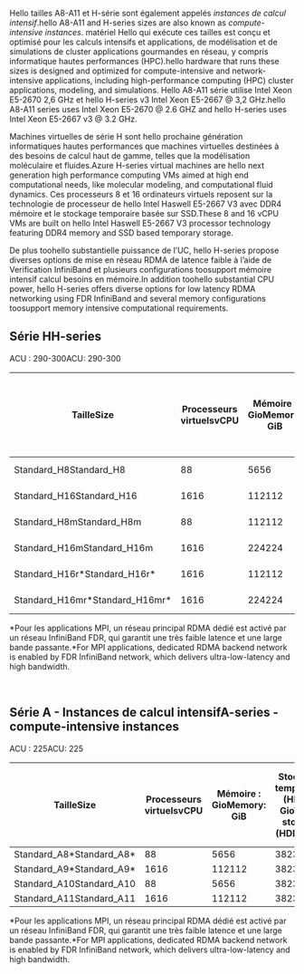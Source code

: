 <!-- A-series - compute-intensive instances, H-series -->

<span data-ttu-id="7030d-101">Hello tailles A8-A11 et H-série sont également appelés *instances de calcul intensif*.</span><span class="sxs-lookup"><span data-stu-id="7030d-101">hello A8-A11 and H-series sizes are also known as *compute-intensive instances*.</span></span> <span data-ttu-id="7030d-102">matériel Hello qui exécute ces tailles est conçu et optimisé pour les calculs intensifs et applications, de modélisation et de simulations de cluster applications gourmandes en réseau, y compris informatique hautes performances (HPC).</span><span class="sxs-lookup"><span data-stu-id="7030d-102">hello hardware that runs these sizes is designed and optimized for compute-intensive and network-intensive applications, including high-performance computing (HPC) cluster applications, modeling, and simulations.</span></span> <span data-ttu-id="7030d-103">Hello A8-A11 série utilise Intel Xeon E5-2670 2,6 GHz et hello H-series v3 Intel Xeon E5-2667 @ 3,2 GHz.</span><span class="sxs-lookup"><span data-stu-id="7030d-103">hello A8-A11 series uses Intel Xeon E5-2670 @ 2.6 GHZ and hello H-series uses Intel Xeon E5-2667 v3 @ 3.2 GHz.</span></span> 

<span data-ttu-id="7030d-104">Machines virtuelles de série H sont hello prochaine génération informatiques hautes performances que machines virtuelles destinées à des besoins de calcul haut de gamme, telles que la modélisation moléculaire et fluides.</span><span class="sxs-lookup"><span data-stu-id="7030d-104">Azure H-series virtual machines are hello next generation high performance computing VMs aimed at high end computational needs, like molecular modeling, and computational fluid dynamics.</span></span> <span data-ttu-id="7030d-105">Ces processeurs 8 et 16 ordinateurs virtuels reposent sur la technologie de processeur de hello Intel Haswell E5-2667 V3 avec DDR4 mémoire et le stockage temporaire basée sur SSD.</span><span class="sxs-lookup"><span data-stu-id="7030d-105">These 8 and 16 vCPU VMs are built on hello Intel Haswell E5-2667 V3 processor technology featuring DDR4 memory and SSD based temporary storage.</span></span> 

<span data-ttu-id="7030d-106">De plus toohello substantielle puissance de l’UC, hello H-series propose diverses options de mise en réseau RDMA de latence faible à l’aide de Verification InfiniBand et plusieurs configurations toosupport mémoire intensif calcul besoins en mémoire.</span><span class="sxs-lookup"><span data-stu-id="7030d-106">In addition toohello substantial CPU power, hello H-series offers diverse options for low latency RDMA networking using FDR InfiniBand and several memory configurations toosupport memory intensive computational requirements.</span></span>



## <a name="h-series"></a><span data-ttu-id="7030d-107">Série H</span><span class="sxs-lookup"><span data-stu-id="7030d-107">H-series</span></span>

<span data-ttu-id="7030d-108">ACU : 290-300</span><span class="sxs-lookup"><span data-stu-id="7030d-108">ACU: 290-300</span></span>

| <span data-ttu-id="7030d-109">Taille</span><span class="sxs-lookup"><span data-stu-id="7030d-109">Size</span></span> | <span data-ttu-id="7030d-110">Processeurs virtuels</span><span class="sxs-lookup"><span data-stu-id="7030d-110">vCPU</span></span> | <span data-ttu-id="7030d-111">Mémoire : Gio</span><span class="sxs-lookup"><span data-stu-id="7030d-111">Memory: GiB</span></span> | <span data-ttu-id="7030d-112">Stockage temporaire (SSD) en Gio</span><span class="sxs-lookup"><span data-stu-id="7030d-112">Temp storage (SSD) GiB</span></span> | <span data-ttu-id="7030d-113">Disques de données max.</span><span class="sxs-lookup"><span data-stu-id="7030d-113">Max data disks</span></span> | <span data-ttu-id="7030d-114">Débit de disque max : E/S par seconde</span><span class="sxs-lookup"><span data-stu-id="7030d-114">Max disk throughput: IOPS</span></span> | <span data-ttu-id="7030d-115">Nombre max de cartes réseau</span><span class="sxs-lookup"><span data-stu-id="7030d-115">Max NICs</span></span> |
| --- | --- | --- | --- | --- | --- | --- |
| <span data-ttu-id="7030d-116">Standard_H8</span><span class="sxs-lookup"><span data-stu-id="7030d-116">Standard_H8</span></span> |<span data-ttu-id="7030d-117">8</span><span class="sxs-lookup"><span data-stu-id="7030d-117">8</span></span> |<span data-ttu-id="7030d-118">56</span><span class="sxs-lookup"><span data-stu-id="7030d-118">56</span></span> |<span data-ttu-id="7030d-119">1 000</span><span class="sxs-lookup"><span data-stu-id="7030d-119">1000</span></span> |<span data-ttu-id="7030d-120">16</span><span class="sxs-lookup"><span data-stu-id="7030d-120">16</span></span> |<span data-ttu-id="7030d-121">16 x 500</span><span class="sxs-lookup"><span data-stu-id="7030d-121">16 x 500</span></span> |<span data-ttu-id="7030d-122">2</span><span class="sxs-lookup"><span data-stu-id="7030d-122">2</span></span>  |
| <span data-ttu-id="7030d-123">Standard_H16</span><span class="sxs-lookup"><span data-stu-id="7030d-123">Standard_H16</span></span> |<span data-ttu-id="7030d-124">16</span><span class="sxs-lookup"><span data-stu-id="7030d-124">16</span></span> |<span data-ttu-id="7030d-125">112</span><span class="sxs-lookup"><span data-stu-id="7030d-125">112</span></span> |<span data-ttu-id="7030d-126">2000</span><span class="sxs-lookup"><span data-stu-id="7030d-126">2000</span></span> |<span data-ttu-id="7030d-127">32</span><span class="sxs-lookup"><span data-stu-id="7030d-127">32</span></span> |<span data-ttu-id="7030d-128">32 x 500</span><span class="sxs-lookup"><span data-stu-id="7030d-128">32 x 500</span></span> |<span data-ttu-id="7030d-129">4</span><span class="sxs-lookup"><span data-stu-id="7030d-129">4</span></span> |
| <span data-ttu-id="7030d-130">Standard_H8m</span><span class="sxs-lookup"><span data-stu-id="7030d-130">Standard_H8m</span></span> |<span data-ttu-id="7030d-131">8</span><span class="sxs-lookup"><span data-stu-id="7030d-131">8</span></span> |<span data-ttu-id="7030d-132">112</span><span class="sxs-lookup"><span data-stu-id="7030d-132">112</span></span> |<span data-ttu-id="7030d-133">1 000</span><span class="sxs-lookup"><span data-stu-id="7030d-133">1000</span></span> |<span data-ttu-id="7030d-134">16</span><span class="sxs-lookup"><span data-stu-id="7030d-134">16</span></span> |<span data-ttu-id="7030d-135">16 x 500</span><span class="sxs-lookup"><span data-stu-id="7030d-135">16 x 500</span></span> |<span data-ttu-id="7030d-136">2</span><span class="sxs-lookup"><span data-stu-id="7030d-136">2</span></span>  |
| <span data-ttu-id="7030d-137">Standard_H16m</span><span class="sxs-lookup"><span data-stu-id="7030d-137">Standard_H16m</span></span> |<span data-ttu-id="7030d-138">16</span><span class="sxs-lookup"><span data-stu-id="7030d-138">16</span></span> |<span data-ttu-id="7030d-139">224</span><span class="sxs-lookup"><span data-stu-id="7030d-139">224</span></span> |<span data-ttu-id="7030d-140">2000</span><span class="sxs-lookup"><span data-stu-id="7030d-140">2000</span></span> |<span data-ttu-id="7030d-141">32</span><span class="sxs-lookup"><span data-stu-id="7030d-141">32</span></span> |<span data-ttu-id="7030d-142">32 x 500</span><span class="sxs-lookup"><span data-stu-id="7030d-142">32 x 500</span></span> |<span data-ttu-id="7030d-143">4</span><span class="sxs-lookup"><span data-stu-id="7030d-143">4</span></span>  |
| <span data-ttu-id="7030d-144">Standard_H16r*</span><span class="sxs-lookup"><span data-stu-id="7030d-144">Standard_H16r*</span></span> |<span data-ttu-id="7030d-145">16</span><span class="sxs-lookup"><span data-stu-id="7030d-145">16</span></span> |<span data-ttu-id="7030d-146">112</span><span class="sxs-lookup"><span data-stu-id="7030d-146">112</span></span> |<span data-ttu-id="7030d-147">2000</span><span class="sxs-lookup"><span data-stu-id="7030d-147">2000</span></span> |<span data-ttu-id="7030d-148">32</span><span class="sxs-lookup"><span data-stu-id="7030d-148">32</span></span> |<span data-ttu-id="7030d-149">32 x 500</span><span class="sxs-lookup"><span data-stu-id="7030d-149">32 x 500</span></span> |<span data-ttu-id="7030d-150">4</span><span class="sxs-lookup"><span data-stu-id="7030d-150">4</span></span>  |
| <span data-ttu-id="7030d-151">Standard_H16mr*</span><span class="sxs-lookup"><span data-stu-id="7030d-151">Standard_H16mr*</span></span> |<span data-ttu-id="7030d-152">16</span><span class="sxs-lookup"><span data-stu-id="7030d-152">16</span></span> |<span data-ttu-id="7030d-153">224</span><span class="sxs-lookup"><span data-stu-id="7030d-153">224</span></span> |<span data-ttu-id="7030d-154">2000</span><span class="sxs-lookup"><span data-stu-id="7030d-154">2000</span></span> |<span data-ttu-id="7030d-155">32</span><span class="sxs-lookup"><span data-stu-id="7030d-155">32</span></span> |<span data-ttu-id="7030d-156">32 x 500</span><span class="sxs-lookup"><span data-stu-id="7030d-156">32 x 500</span></span> |<span data-ttu-id="7030d-157">4</span><span class="sxs-lookup"><span data-stu-id="7030d-157">4</span></span> |

<span data-ttu-id="7030d-158">*Pour les applications MPI, un réseau principal RDMA dédié est activé par un réseau InfiniBand FDR, qui garantit une très faible latence et une large bande passante.</span><span class="sxs-lookup"><span data-stu-id="7030d-158">*For MPI applications, dedicated RDMA backend network is enabled by FDR InfiniBand network, which delivers ultra-low-latency and high bandwidth.</span></span>

<br>



## <a name="a-series---compute-intensive-instances"></a><span data-ttu-id="7030d-159">Série A - Instances de calcul intensif</span><span class="sxs-lookup"><span data-stu-id="7030d-159">A-series - compute-intensive instances</span></span>

<span data-ttu-id="7030d-160">ACU : 225</span><span class="sxs-lookup"><span data-stu-id="7030d-160">ACU: 225</span></span>

| <span data-ttu-id="7030d-161">Taille</span><span class="sxs-lookup"><span data-stu-id="7030d-161">Size</span></span> | <span data-ttu-id="7030d-162">Processeurs virtuels</span><span class="sxs-lookup"><span data-stu-id="7030d-162">vCPU</span></span> | <span data-ttu-id="7030d-163">Mémoire : Gio</span><span class="sxs-lookup"><span data-stu-id="7030d-163">Memory: GiB</span></span> | <span data-ttu-id="7030d-164">Stockage temporaire (HDD) : Gio</span><span class="sxs-lookup"><span data-stu-id="7030d-164">Temp storage (HDD): GiB</span></span> | <span data-ttu-id="7030d-165">Disques de données max.</span><span class="sxs-lookup"><span data-stu-id="7030d-165">Max data disks</span></span> | <span data-ttu-id="7030d-166">Débit de disque de données max : E/S par seconde</span><span class="sxs-lookup"><span data-stu-id="7030d-166">Max data disk throughput: IOPS</span></span> | <span data-ttu-id="7030d-167">Nombre max de cartes réseau</span><span class="sxs-lookup"><span data-stu-id="7030d-167">Max NICs</span></span>|
| --- | --- | --- | --- | --- | --- | --- |
| <span data-ttu-id="7030d-168">Standard_A8*</span><span class="sxs-lookup"><span data-stu-id="7030d-168">Standard_A8*</span></span> |<span data-ttu-id="7030d-169">8</span><span class="sxs-lookup"><span data-stu-id="7030d-169">8</span></span> |<span data-ttu-id="7030d-170">56</span><span class="sxs-lookup"><span data-stu-id="7030d-170">56</span></span> |<span data-ttu-id="7030d-171">382</span><span class="sxs-lookup"><span data-stu-id="7030d-171">382</span></span> |<span data-ttu-id="7030d-172">16</span><span class="sxs-lookup"><span data-stu-id="7030d-172">16</span></span> |<span data-ttu-id="7030d-173">16 x 500</span><span class="sxs-lookup"><span data-stu-id="7030d-173">16x500</span></span> |<span data-ttu-id="7030d-174">2</span><span class="sxs-lookup"><span data-stu-id="7030d-174">2</span></span> |
| <span data-ttu-id="7030d-175">Standard_A9*</span><span class="sxs-lookup"><span data-stu-id="7030d-175">Standard_A9*</span></span> |<span data-ttu-id="7030d-176">16</span><span class="sxs-lookup"><span data-stu-id="7030d-176">16</span></span> |<span data-ttu-id="7030d-177">112</span><span class="sxs-lookup"><span data-stu-id="7030d-177">112</span></span> |<span data-ttu-id="7030d-178">382</span><span class="sxs-lookup"><span data-stu-id="7030d-178">382</span></span> |<span data-ttu-id="7030d-179">16</span><span class="sxs-lookup"><span data-stu-id="7030d-179">16</span></span> |<span data-ttu-id="7030d-180">16 x 500</span><span class="sxs-lookup"><span data-stu-id="7030d-180">16x500</span></span> |<span data-ttu-id="7030d-181">4</span><span class="sxs-lookup"><span data-stu-id="7030d-181">4</span></span> |
| <span data-ttu-id="7030d-182">Standard_A10</span><span class="sxs-lookup"><span data-stu-id="7030d-182">Standard_A10</span></span> |<span data-ttu-id="7030d-183">8</span><span class="sxs-lookup"><span data-stu-id="7030d-183">8</span></span> |<span data-ttu-id="7030d-184">56</span><span class="sxs-lookup"><span data-stu-id="7030d-184">56</span></span> |<span data-ttu-id="7030d-185">382</span><span class="sxs-lookup"><span data-stu-id="7030d-185">382</span></span> |<span data-ttu-id="7030d-186">16</span><span class="sxs-lookup"><span data-stu-id="7030d-186">16</span></span> |<span data-ttu-id="7030d-187">16 x 500</span><span class="sxs-lookup"><span data-stu-id="7030d-187">16x500</span></span> |<span data-ttu-id="7030d-188">2</span><span class="sxs-lookup"><span data-stu-id="7030d-188">2</span></span>  |
| <span data-ttu-id="7030d-189">Standard_A11</span><span class="sxs-lookup"><span data-stu-id="7030d-189">Standard_A11</span></span> |<span data-ttu-id="7030d-190">16</span><span class="sxs-lookup"><span data-stu-id="7030d-190">16</span></span> |<span data-ttu-id="7030d-191">112</span><span class="sxs-lookup"><span data-stu-id="7030d-191">112</span></span> |<span data-ttu-id="7030d-192">382</span><span class="sxs-lookup"><span data-stu-id="7030d-192">382</span></span> |<span data-ttu-id="7030d-193">16</span><span class="sxs-lookup"><span data-stu-id="7030d-193">16</span></span> |<span data-ttu-id="7030d-194">16 x 500</span><span class="sxs-lookup"><span data-stu-id="7030d-194">16x500</span></span> |<span data-ttu-id="7030d-195">4</span><span class="sxs-lookup"><span data-stu-id="7030d-195">4</span></span> |

<span data-ttu-id="7030d-196">*Pour les applications MPI, un réseau principal RDMA dédié est activé par un réseau InfiniBand FDR, qui garantit une très faible latence et une large bande passante.</span><span class="sxs-lookup"><span data-stu-id="7030d-196">*For MPI applications, dedicated RDMA backend network is enabled by FDR InfiniBand network, which delivers ultra-low-latency and high bandwidth.</span></span>

<br>



